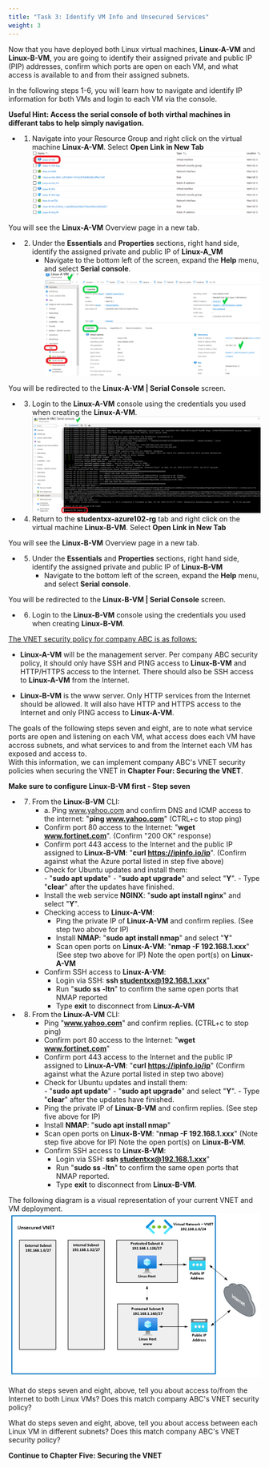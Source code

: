 ```yaml
---
title: "Task 3: Identify VM Info and Unsecured Services"
weight: 3
---
```






Now that you have deployed both Linux virtual machines, **Linux-A-VM** and **Linux-B-VM**, you are going to identify their assigned private and public IP (PIP) addresses, confirm which ports are open on each VM, and what access is available to and from their assigned subnets.

In the following steps 1-6, you will learn how to navigate and identify IP information for both VMs and login to each VM via the console.

 **Useful Hint: Access the serial console of both virthal machines in differant tabs to help simply navigation.**

- 1. Navigate into your Resource Group and right click on the virtual machine **Linux-A-VM**.  Select **Open Link in New Tab**  
![](../Images/Azure-identify-pip-access.PNG)  
    
You will see the **Linux-A-VM** Overview page in a new tab.

- 2. Under the **Essentials** and **Properties** sections, right hand side, identify the assigned private and public IP of **Linux-A_VM**
        - Navigate to the bottom left of the screen, expand the **Help** menu, and select **Serial console**.
![](../Images/Azure-identify-pip-access1.PNG)

You will be redirected to the **Linux-A-VM | Serial Console** screen.

- 3. Login to the **Linux-A-VM** console using the credentials you used when creating the **Linux-A-VM**.
![](../Images/Azure-identify-pip-access2.PNG)

- 4. Return to the **studentxx-azure102-rg** tab and right click on the virtual machine **Linux-B-VM**.  Select **Open Link in New Tab**  

You will see the **Linux-B-VM** Overview page in a new tab.

- 5. Under the **Essentials** and **Properties** sections, right hand side, identify the assigned private and public IP of **Linux-B-VM**
        - Navigate to the bottom left of the screen, expand the **Help** menu, and select **Serial console**.

You will be redirected to the **Linux-B-VM | Serial Console** screen.

- 6. Login to the **Linux-B-VM** console using the credentials you used when creating **Linux-B-VM**.


<ins>The VNET security policy for company ABC is as follows:</ins>
- **Linux-A-VM** will be the management server.  Per company ABC security policy, it should only have SSH and PING access to **Linux-B-VM** and HTTP/HTTPS access to the Internet.  There should also be SSH access to **Linux-A-VM** from the Internet.

- **Linux-B-VM** is the www server.  Only HTTP services from the Internet should be allowed.  It will also have HTTP and HTTPS access to the Internet and only PING access to **Linux-A-VM**.

The goals of the following steps seven and eight, are to note what service ports are open and listening on each VM, what access does each VM have accross subnets, and what services to and from the Internet each VM has exposed and access to.  
With this information, we can implement company ABC's VNET security policies when securing the VNET in **Chapter Four: Securing the VNET**.  


**Make sure to configure **Linux-B-VM** first - Step seven**
- 7. From the **Linux-B-VM** CLI:
        - a. Ping www.yahoo.com and confirm DNS and ICMP access to the internet:  "**ping www.yahoo.com**" (CTRL+c to stop ping)
        - Confirm port 80 access to the Internet:  "**wget www.fortinet.com**".  (Confirm "200 OK" response)
        - Confirm port 443 access to the Internet and the public IP assigned to **Linux-B-VM**: "**curl https://ipinfo.io/ip**".  (Confirm against what the Azure portal listed in step five above)
        - Check for Ubuntu updates and install them:  
                - "**sudo apt update**"
                - "**sudo apt upgrade**" and select "**Y**".
                - Type "**clear**" after the updates have finished.
        - Install the web service **NGINX**:  "**sudo apt install nginx**" and select "**Y**".
     - Checking access to **Linux-A-VM**:
        - Ping the private IP of **Linux-A-VM** and confirm replies.  (See step two above for IP)
        - Install **NMAP**:  "**sudo apt install nmap**" and select "**Y**"
        - Scan open ports on **Linux-A-VM**:  "**nmap -F 192.168.1.xxx**"  (See step two above for IP)
        Note the open port(s) on **Linux-A-VM**
     - Confirm SSH access to **Linux-A-VM**:
         - Login via SSH:  **ssh studentxx@192.168.1.xxx**"
         - Run "**sudo ss -ltn**" to confirm the same open ports that NMAP reported
         - Type **exit** to disconnect from **Linux-A-VM**

- 8. From the **Linux-A-VM** CLI:
        - Ping "**www.yahoo.com**" and confirm replies.  (CTRL+c to stop ping)
        - Confirm port 80 access to the Internet:  "**wget www.fortinet.com**"
        - Confirm port 443 access to the Internet and the public IP assigned to **Linux-A-VM**: "**curl https://ipinfo.io/ip**"  (Confirm against what the Azure portal listed in step two above)
        - Check for Ubuntu updates and install them:  
                - "**sudo apt update**"
                - "**sudo apt upgrade**" and select "**Y**".
                - Type "**clear**" after the updates have finished.
        - Ping the private IP of **Linux-B-VM** and confirm replies.  (See step five above for IP)
        - Install **NMAP**:  "**sudo apt install nmap**"
        - Scan open ports on **Linux-B-VM**:  "**nmap -F 192.168.1.xxx**"  (Note step five above for IP)
        Note the open port(s) on **Linux-B-VM**.
     - Confirm SSH access to **Linux-B-VM**:
         - Login via SSH:  **ssh studentxx@192.168.1.xxx**"
         - Run "**sudo ss -ltn**" to confirm the same open ports that NMAP reported.
         - Type **exit** to disconnect from **Linux-B-VM**.

The following diagram is a visual representation of your current VNET and VM deployment.
![](../Images/Azure-Unsecured-VNET1.PNG)


What do steps seven and eight, above, tell you about access to/from the Internet to both Linux VMs?  Does this match company ABC's VNET security policy?


What do steps seven and eight, above, tell you about access between each Linux VM in different subnets?  Does this match company ABC's VNET security policy?

**Continue to Chapter Five: Securing the VNET**
